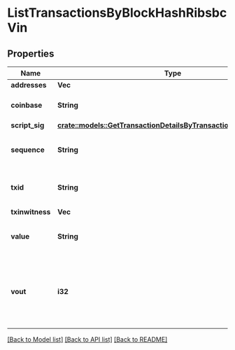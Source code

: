 # ListTransactionsByBlockHashRibsbcVin

## Properties

Name | Type | Description | Notes
------------ | ------------- | ------------- | -------------
**addresses** | **Vec<String>** |  | 
**coinbase** | **String** | Represents the coinbase hex. | 
**script_sig** | [**crate::models::GetTransactionDetailsByTransactionIdribsbScriptSig**](GetTransactionDetailsByTransactionIDRIBSB_scriptSig.md) |  | 
**sequence** | **String** | Represents the script sequence number. | 
**txid** | **String** | Represents the reference transaction identifier. | 
**txinwitness** | **Vec<String>** |  | 
**value** | **String** | Represents the sent/received amount. | 
**vout** | **i32** | It refers to the index of the output address of this transaction. The index starts from 0. | 

[[Back to Model list]](../README.md#documentation-for-models) [[Back to API list]](../README.md#documentation-for-api-endpoints) [[Back to README]](../README.md)


